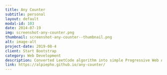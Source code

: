 ```yaml
---
title: Any Counter
subtitle: personal
layout: default
modal-id: 103
date: 2014-07-19
img: screenshot-any-counter.png
thumbnail: screenshot-any-counter--thumbnail.png
alt: image-alt
project-date: 2019-08-4
client: Start Bootstrap
category: Web Development
description: Converted LeetCode algorithm into simple Progressive Web App (PWA), with perfect LightHouse scores!
link: https://alpiepho.github.io/any-counter/
---
```

